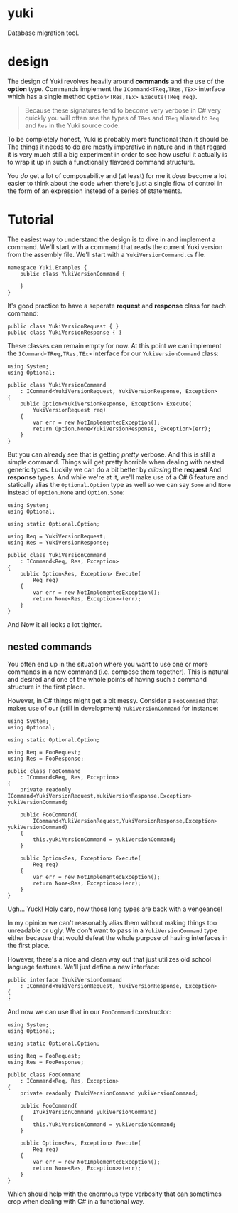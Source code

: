 ﻿# yuki
Database migration tool.

# design
The design of Yuki revolves heavily around **commands** and the use of the
**option** type. Commands implement the `ICommand<TReq,TRes,TEx>` interface
which has a single method `Option<TRes,TEx> Execute(TReq req)`.

> Because these signatures tend to become very verbose in C# very quickly
> you will often see the types of `TRes` and `TReq` aliased to `Req` and `Res`
> in the Yuki source code.

To be completely honest, Yuki is probably more functional than it should be. 
The things it needs to do are mostly imperative in nature and in that regard
it is very much still a big experiment in order to see how useful it actually
is to wrap it up in such a functionally flavored command structure.

You *do* get a lot of composability and (at least) for me it *does* become a
lot easier to think about the code when there's just a single flow of control
in the form of an expression instead of a series of statements.

# Tutorial
The easiest way to understand the design is to dive in and implement a command.
We'll start with a command that reads the current Yuki version from the 
assembly file. We'll start with a `YukiVersionCommand.cs` file:

	namespace Yuki.Examples {
		public class YukiVersionCommand {
	
		}
	}

It's good practice to have a seperate **request** and **response** class for 
each command:

	public class YukiVersionRequest { }
	public class YukiVersionResponse { }

These classes can remain empty for now. At this point we can implement the
`ICommand<TReq,TRes,TEx>` interface for our `YukiVersionCommand` class:

	using System;
	using Optional;

	public class YukiVersionCommand
		: ICommand<YukiVersionRequest, YukiVersionResponse, Exception> 
	{
		public Option<YukiVersionResponse, Exception> Execute(
			YukiVersionRequest req)
		{
			var err = new NotImplementedException();
			return Option.None<YukiVersionResponse, Exception>(err);
		}
	}

But you can already see that is getting *pretty* verbose. And this is still a
simple command. Things will get pretty horrible when dealing with nested 
generic types. Luckily we can do a bit better by *aliasing* the **request** And
**response** types. And while we're at it, we'll make use of a C# 6 feature and
statically alias the `Optional.Option` type as well so we can say `Some` and
`None` instead of `Option.None` and `Option.Some`:


	using System;
	using Optional;

	using static Optional.Option;

	using Req = YukiVersionRequest;
	using Res = YukiVersionResponse;

	public class YukiVersionCommand
		: ICommand<Req, Res, Exception> 
	{
		public Option<Res, Exception> Execute(
			Req req)
		{
			var err = new NotImplementedException();
			return None<Res, Exception>>(err);
		}
	}

And Now it all looks a lot tighter.

## nested commands
You often end up in the situation where you want to use one or more commands in
a new command (i.e. compose them together). This is natural and desired and
one of the whole points of having such a command structure in the first place. 

However, in C# things might get a bit messy. Consider a `FooCommand` that makes
use of our (still in development) `YukiVersionCommand` for instance:

	using System;
	using Optional;

	using static Optional.Option;

	using Req = FooRequest;
	using Res = FooResponse;

	public class FooCommand
		: ICommand<Req, Res, Exception>
	{
		private readonly ICommand<YukiVersionRequest,YukiVersionResponse,Exception> yukiVersionCommand;

		public FooCommand(
			ICommand<YukiVersionRequest,YukiVersionResponse,Exception> yukiVersionCommand)
		{
			this.yukiVersionCommand = yukiVersionCommand;
		}

		public Option<Res, Exception> Execute(
			Req req)
		{
			var err = new NotImplementedException();
			return None<Res, Exception>>(err);
		}
	} 

Ugh... Yuck! Holy carp, now those long types are back with a vengeance! 

In my opinion we can't reasonably alias them without making things too unreadable 
or ugly. We don't want to pass in a `YukiVersionCommand` type either because that 
would defeat the whole purpose of having interfaces in the first place. 

However, there's a nice and clean way out that just utilizes old school language
features. We'll just define a new interface:

	public interface IYukiVersionCommand
		: ICommand<YukiVersionRequest, YukiVersionResponse, Exception>
	{
	}

And now we can use that in our `FooCommand` constructor:

	using System;
	using Optional;

	using static Optional.Option;

	using Req = FooRequest;
	using Res = FooResponse;

	public class FooCommand
		: ICommand<Req, Res, Exception>
	{
		private readonly IYukiVersionCommand yukiVersionCommand;

		public FooCommand(
			IYukiVersionCommand yukiVersionCommand)
		{
			this.YukiVersionCommand = yukiVersionCommand;
		}

		public Option<Res, Exception> Execute(
			Req req)
		{
			var err = new NotImplementedException();
			return None<Res, Exception>>(err);
		}
	} 

Which should help with the enormous type verbosity that can sometimes crop when
dealing with C# in a functional way.